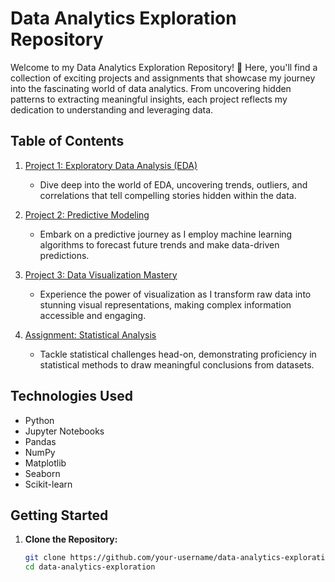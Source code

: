 # Data Analytics Exploration Repository

Welcome to my Data Analytics Exploration Repository! 🚀 Here, you'll find a collection of exciting projects and assignments that showcase my journey into the fascinating world of data analytics. From uncovering hidden patterns to extracting meaningful insights, each project reflects my dedication to understanding and leveraging data.

## Table of Contents

1. [Project 1: Exploratory Data Analysis (EDA)](./project1)
   - Dive deep into the world of EDA, uncovering trends, outliers, and correlations that tell compelling stories hidden within the data.

2. [Project 2: Predictive Modeling](./project2)
   - Embark on a predictive journey as I employ machine learning algorithms to forecast future trends and make data-driven predictions.

3. [Project 3: Data Visualization Mastery](./project3)
   - Experience the power of visualization as I transform raw data into stunning visual representations, making complex information accessible and engaging.

4. [Assignment: Statistical Analysis](./assignment1)
   - Tackle statistical challenges head-on, demonstrating proficiency in statistical methods to draw meaningful conclusions from datasets.

## Technologies Used

- Python
- Jupyter Notebooks
- Pandas
- NumPy
- Matplotlib
- Seaborn
- Scikit-learn

## Getting Started

1. **Clone the Repository:**
   ```bash
   git clone https://github.com/your-username/data-analytics-exploration.git
   cd data-analytics-exploration
